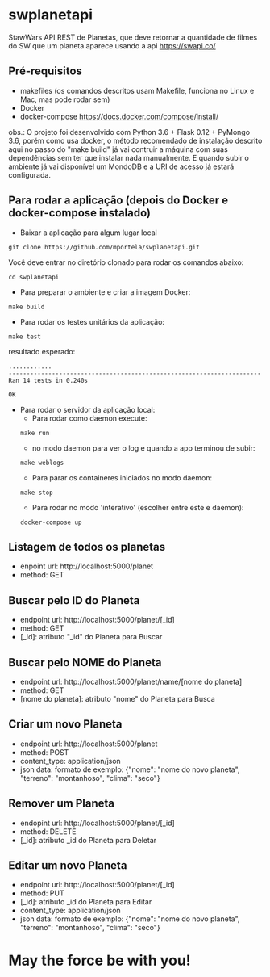 # swplanetapi

StawWars API REST de Planetas, que deve retornar a quantidade de filmes do SW que um planeta aparece usando a api https://swapi.co/

## Pré-requisitos
- makefiles (os comandos descritos usam Makefile, funciona no Linux e Mac, mas pode rodar sem)
- Docker
- docker-compose
https://docs.docker.com/compose/install/

obs.: O projeto foi desenvolvido com Python 3.6 + Flask 0.12 + PyMongo 3.6, porém como usa docker, o método recomendado de instalação descrito aqui no passo do "make build" já vai contruir a máquina com suas dependências sem ter que instalar nada manualmente. E quando subir o ambiente já vai disponível um MondoDB e a URI de acesso já estará configurada.


## Para rodar a aplicação (depois do Docker e docker-compose instalado)
- Baixar a aplicação para algum lugar local
```
git clone https://github.com/mportela/swplanetapi.git
```

Você deve entrar no diretório clonado para rodar os comandos abaixo:
```
cd swplanetapi
```

- Para preparar o ambiente e criar a imagem Docker:
```
make build
```

- Para rodar os testes unitários da aplicação:
```
make test
```
resultado esperado:
```
............
----------------------------------------------------------------------
Ran 14 tests in 0.240s

OK

```

- Para rodar o servidor da aplicação local:
  - Para rodar como daemon execute:
  ```
  make run
  ```
  - no modo daemon para ver o log e quando a app terminou de subir:
  ```
  make weblogs
  ```
  - Para parar os containeres iniciados no modo daemon:
  ```
  make stop
  ```
  - Para rodar no modo 'interativo' (escolher entre este e daemon):
  ```
  docker-compose up
  ```

## Listagem de todos os planetas
- enpoint url:		http://localhost:5000/planet
- method:		GET

## Buscar pelo ID do Planeta
- endpoint url:		http://localhost:5000/planet/[_id]
- method:		GET
- [_id]:		atributo "_id" do Planeta para Buscar

## Buscar pelo NOME do Planeta
- endpoint url:		http://localhost:5000/planet/name/[nome do planeta]
- method:		GET
- [nome do planeta]:	atributo "nome" do Planeta para Busca

## Criar um novo Planeta
- endpoint url:		http://localhost:5000/planet
- method:		POST
- content_type:		application/json
- json data:      formato de exemplo: {"nome": "nome do novo planeta", "terreno": "montanhoso", "clima": "seco"}

## Remover um Planeta
- endopint url:		http://localhost:5000/planet/[_id]
- method:		DELETE
- [_id]:		atributo _id do Planeta para Deletar

## Editar um novo Planeta
- endpoint url:		http://localhost:5000/planet/[_id]
- method:		PUT
- [_id]:		atributo _id do Planeta para Editar
- content_type:		application/json
- json data:      formato de exemplo: {"nome": "nome do novo planeta", "terreno": "montanhoso", "clima": "seco"}


# May the force be with you!
